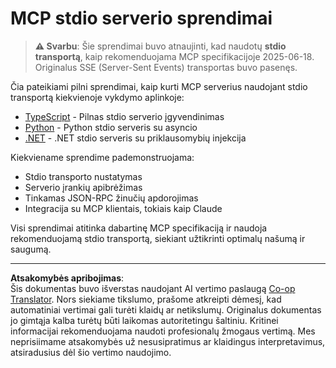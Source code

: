 <!--
CO_OP_TRANSLATOR_METADATA:
{
  "original_hash": "e378b47e0361b7a9b0dab7a0306878c8",
  "translation_date": "2025-08-26T20:04:31+00:00",
  "source_file": "03-GettingStarted/05-stdio-server/solution/README.md",
  "language_code": "lt"
}
-->
# MCP stdio serverio sprendimai

> **⚠️ Svarbu**: Šie sprendimai buvo atnaujinti, kad naudotų **stdio transportą**, kaip rekomenduojama MCP specifikacijoje 2025-06-18. Originalus SSE (Server-Sent Events) transportas buvo pasenęs.

Čia pateikiami pilni sprendimai, kaip kurti MCP serverius naudojant stdio transportą kiekvienoje vykdymo aplinkoje:

- [TypeScript](../../../../../03-GettingStarted/05-stdio-server/solution/typescript) - Pilnas stdio serverio įgyvendinimas
- [Python](../../../../../03-GettingStarted/05-stdio-server/solution/python) - Python stdio serveris su asyncio
- [.NET](../../../../../03-GettingStarted/05-stdio-server/solution/dotnet) - .NET stdio serveris su priklausomybių injekcija

Kiekviename sprendime pademonstruojama:
- Stdio transporto nustatymas
- Serverio įrankių apibrėžimas
- Tinkamas JSON-RPC žinučių apdorojimas
- Integracija su MCP klientais, tokiais kaip Claude

Visi sprendimai atitinka dabartinę MCP specifikaciją ir naudoja rekomenduojamą stdio transportą, siekiant užtikrinti optimalų našumą ir saugumą.

---

**Atsakomybės apribojimas**:  
Šis dokumentas buvo išverstas naudojant AI vertimo paslaugą [Co-op Translator](https://github.com/Azure/co-op-translator). Nors siekiame tikslumo, prašome atkreipti dėmesį, kad automatiniai vertimai gali turėti klaidų ar netikslumų. Originalus dokumentas jo gimtąja kalba turėtų būti laikomas autoritetingu šaltiniu. Kritinei informacijai rekomenduojama naudoti profesionalų žmogaus vertimą. Mes neprisiimame atsakomybės už nesusipratimus ar klaidingus interpretavimus, atsiradusius dėl šio vertimo naudojimo.